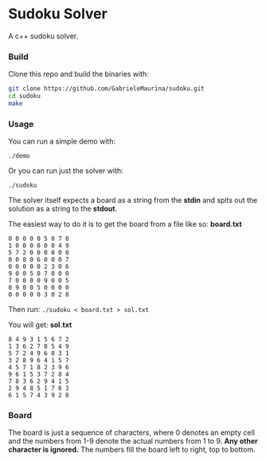 # Sudoku Solver
A c++ sudoku solver.

### Build

Clone this repo and build the binaries with:

```bash
git clone https://github.com/GabrieleMaurina/sudoku.git
cd sudoku
make
```

### Usage

You can run a simple demo with:

`./demo`

Or you can run just the solver with:

`./sudoku`

The solver itself expects a board as a string from the **stdin** and spits out the solution as a string to the **stdout**. 

The easiest way to do it is to get the board from a file like so: **board.txt**
```
0 0 0 0 0 5 0 7 0
1 0 0 0 0 0 0 4 9
5 7 2 0 0 0 0 0 0
0 0 8 0 6 0 0 0 7
0 0 0 0 0 2 3 0 6
9 0 0 5 0 7 0 0 0
7 0 0 0 0 9 0 0 5
0 9 0 0 5 0 0 0 0
0 0 0 0 0 3 0 2 8
```

Then run: `./sudoku < board.txt > sol.txt`

You will get: **sol.txt**
```
8 4 9 3 1 5 6 7 2
1 3 6 2 7 8 5 4 9
5 7 2 4 9 6 8 3 1
3 2 8 9 6 4 1 5 7
4 5 7 1 8 2 3 9 6
9 6 1 5 3 7 2 8 4
7 8 3 6 2 9 4 1 5
2 9 4 8 5 1 7 6 3
6 1 5 7 4 3 9 2 8
```

### Board

The board is just a sequence of characters, where 0 denotes an empty cell and the numbers from 1-9 denote the actual numbers from 1 to 9. **Any other character is ignored.** The numbers fill the board left to right, top to bottom.
